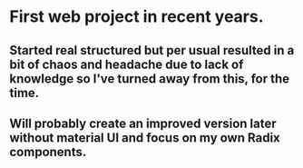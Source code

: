 # First web project in recent years. 
## Started real structured but per usual resulted in a bit of chaos and headache due to lack of knowledge so I've turned away from this, for the time.
## Will probably create an improved version later without material UI and focus on my own Radix components.
